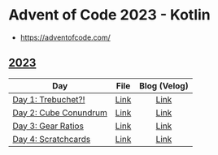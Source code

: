 # Advent of Code 2023 - Kotlin

- https://adventofcode.com/

## [2023](https://adventofcode.com/2023)

| Day                                                          |            File             |                            Blog (Velog)                             |
|--------------------------------------------------------------|:---------------------------:|:-------------------------------------------------------------------:|
| [Day 1: Trebuchet?!](https://adventofcode.com/2023/day/1)    | [Link](src/day01/Day01.kt)  | [Link](https://velog.io/@dkqk0124/Advent-of-Code-2023-Day-1-Kotlin) |
| [Day 2: Cube Conundrum](https://adventofcode.com/2023/day/2) | [Link️](src/day02/Day02.kt) | [Link](https://velog.io/@dkqk0124/Advent-of-Code-2023-Day-2-Kotlin) |
| [Day 3: Gear Ratios](https://adventofcode.com/2023/day/3)    | [Link️](src/day03/Day03.kt) | [Link](https://velog.io/@dkqk0124/Advent-of-Code-2023-Day-3-Kotlin) |
| [Day 4: Scratchcards](https://adventofcode.com/2023/day/4)   | [Link️](src/day04/Day04.kt) | [Link](https://velog.io/@dkqk0124/Advent-of-Code-2023-Day-4-Kotlin) |
